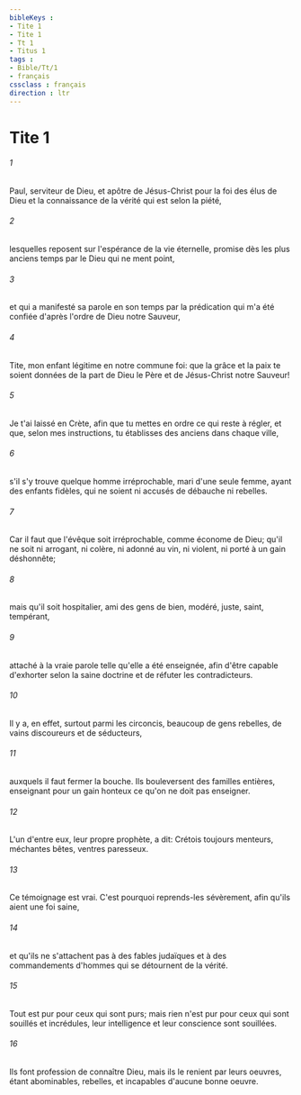 ```yaml
---
bibleKeys : 
- Tite 1
- Tite 1
- Tt 1
- Titus 1
tags : 
- Bible/Tt/1
- français
cssclass : français
direction : ltr
---
```


# Tite 1

###### 1
Paul, serviteur de Dieu, et apôtre de Jésus-Christ pour la foi des élus de Dieu et la connaissance de la vérité qui est selon la piété,
###### 2
lesquelles reposent sur l'espérance de la vie éternelle, promise dès les plus anciens temps par le Dieu qui ne ment point,
###### 3
et qui a manifesté sa parole en son temps par la prédication qui m'a été confiée d'après l'ordre de Dieu notre Sauveur,
###### 4
Tite, mon enfant légitime en notre commune foi: que la grâce et la paix te soient données de la part de Dieu le Père et de Jésus-Christ notre Sauveur!
###### 5
Je t'ai laissé en Crète, afin que tu mettes en ordre ce qui reste à régler, et que, selon mes instructions, tu établisses des anciens dans chaque ville,
###### 6
s'il s'y trouve quelque homme irréprochable, mari d'une seule femme, ayant des enfants fidèles, qui ne soient ni accusés de débauche ni rebelles.
###### 7
Car il faut que l'évêque soit irréprochable, comme économe de Dieu; qu'il ne soit ni arrogant, ni colère, ni adonné au vin, ni violent, ni porté à un gain déshonnête;
###### 8
mais qu'il soit hospitalier, ami des gens de bien, modéré, juste, saint, tempérant,
###### 9
attaché à la vraie parole telle qu'elle a été enseignée, afin d'être capable d'exhorter selon la saine doctrine et de réfuter les contradicteurs.
###### 10
Il y a, en effet, surtout parmi les circoncis, beaucoup de gens rebelles, de vains discoureurs et de séducteurs,
###### 11
auxquels il faut fermer la bouche. Ils bouleversent des familles entières, enseignant pour un gain honteux ce qu'on ne doit pas enseigner.
###### 12
L'un d'entre eux, leur propre prophète, a dit: Crétois toujours menteurs, méchantes bêtes, ventres paresseux.
###### 13
Ce témoignage est vrai. C'est pourquoi reprends-les sévèrement, afin qu'ils aient une foi saine,
###### 14
et qu'ils ne s'attachent pas à des fables judaïques et à des commandements d'hommes qui se détournent de la vérité.
###### 15
Tout est pur pour ceux qui sont purs; mais rien n'est pur pour ceux qui sont souillés et incrédules, leur intelligence et leur conscience sont souillées.
###### 16
Ils font profession de connaître Dieu, mais ils le renient par leurs oeuvres, étant abominables, rebelles, et incapables d'aucune bonne oeuvre.
